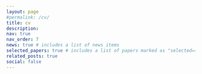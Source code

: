 ```yaml
---
layout: page
#permalink: /cv/
title: cv
description:
nav: true
nav_order: 7
news: true # includes a list of news items
selected_papers: true # includes a list of papers marked as "selected={true}"
related_posts: true
social: false
---
```

